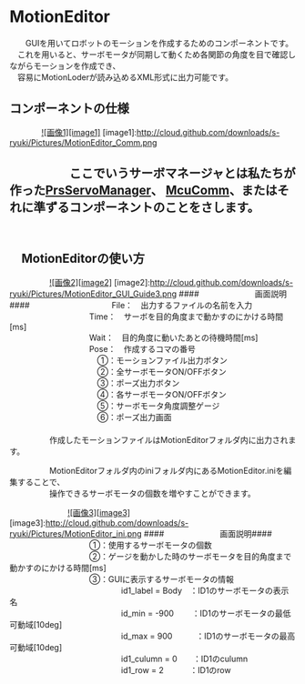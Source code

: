 MotionEditor
============
　　GUIを用いてロボットのモーションを作成するためのコンポーネントです。  
　これを用いると、サーボモータが同期して動くため各関節の角度を目で確認しながらモーションを作成でき、  
　容易にMotionLoderが読み込めるXML形式に出力可能です。  

コンポーネントの仕様
--------------------
　　　　[![画像1][image1]](http://cloud.github.com/downloads/s-ryuki/Pictures/MotionEditor_Comm.png)
[image1]:http://cloud.github.com/downloads/s-ryuki/Pictures/MotionEditor_Comm.png

　　　　　ここでいうサーボマネージャとは私たちが作った[PrsServoManager](https://github.com/s-ryuki/PrsServoManager)、
[McuComm](http://github.com/s-ryuki/McuComm)、またはそれに準ずるコンポーネントのことをさします。  
　  
　  
　MotionEditorの使い方
----------------------
　　　　　[![画像2][image2]](http://cloud.github.com/downloads/s-ryuki/Pictures/MotionEditor_GUI_Guide3.png)
[image2]:http://cloud.github.com/downloads/s-ryuki/Pictures/MotionEditor_GUI_Guide3.png
####　　　　　　　画面説明####
　　　　　　　　　　File：　出力するファイルの名前を入力  
　　　　　　　　　　Time：　サーボを目的角度まで動かすのにかける時間[ms]  
　　　　　　　　　　Wait：　目的角度に動いたあとの待機時間[ms]  
　　　　　　　　　　Pose：　作成するコマの番号  
　　　　　　　　　　　①：モーションファイル出力ボタン  
　　　　　　　　　　　②：全サーボモータON/OFFボタン  
　　　　　　　　　　　③：ポーズ出力ボタン  
　　　　　　　　　　　④：各サーボモータON/OFFボタン  
　　　　　　　　　　　⑤：サーボモータ角度調整ゲージ  
　　　　　　　　　　　⑥：ポーズ出力画面  
　  
　　　　　作成したモーションファイルはMotionEditorフォルダ内に出力されます。  

　　　　　MotionEditorフォルダ内のiniフォルダ内にあるMotionEditor.iniを編集することで、  
　　　　　操作できるサーボモータの個数を増やすことができます。  

　　　　　　　 [![画像3][image3]](http://cloud.github.com/downloads/s-ryuki/Pictures/MotionEditor_ini.png)
[image3]:http://cloud.github.com/downloads/s-ryuki/Pictures/MotionEditor_ini.png
####　　　　　　　画面説明####
　　　　　　　　　　①：使用するサーボモータの個数  
　　　　　　　　　　②：ゲージを動かした時のサーボモータを目的角度まで動かすのにかける時間[ms]  
　　　　　　　　　　③：GUIに表示するサーボモータの情報  
　　　　　　　　　　　　　　id1_label = Body　：ID1のサーボモータの表示名  
　　　　　　　　　　　　　　id_min = -900 　　：ID1のサーボモータの最低可動域[10deg]  
　　　　　　　　　　　　　　id_max = 900　　　：ID1のサーボモータの最高可動域[10deg]  
　　　　　　　　　　　　　　id1_culumn = 0　　：ID1のculumn  
　　　　　　　　　　　　　　id1_row = 2　　　 ：ID1のrow  
